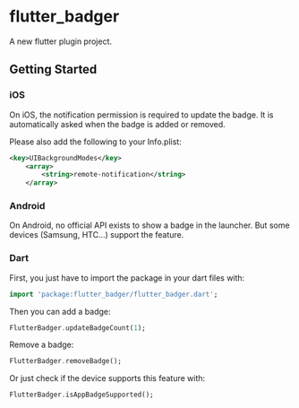 # flutter_badger

A new flutter plugin project.
## Getting Started

### iOS

On iOS, the notification permission is required to update the badge.
It is automatically asked when the badge is added or removed.

Please also add the following to your Info.plist:
```xml
<key>UIBackgroundModes</key>
    <array>
        <string>remote-notification</string>
    </array>
```


### Android

On Android, no official API exists to show a badge in the launcher. But some devices (Samsung, HTC...) support the feature.
<!-- Thanks to the [Shortcut Badger library](https://github.com/leolin310148/ShortcutBadger/), ~ 16 launchers are supported. -->


### Dart

First, you just have to import the package in your dart files with:
```dart
import 'package:flutter_badger/flutter_badger.dart';
```

Then you can add a badge:
```dart
FlutterBadger.updateBadgeCount(1);
```

Remove a badge:
```dart
FlutterBadger.removeBadge();
```

Or just check if the device supports this feature with:
```dart
FlutterBadger.isAppBadgeSupported();
```


